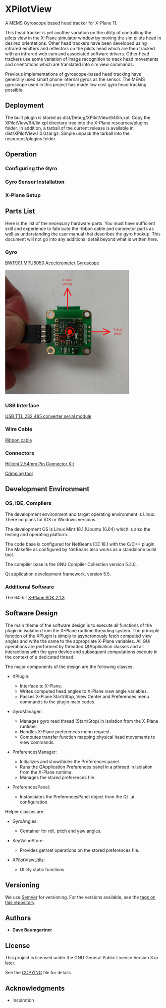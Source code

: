 # XPilotView

A MEMS Gyroscope based head tracker for X-Plane 11. 

This head tracker is yet another variation on the utility of controlling the pilots view in the X-Plane simulator window by moving the sim pilots head in desired orientations. Other head trackers have been developed using infrared emitters and reflectors on the pilots head which are then tracked with an infrared web cam and associated software drivers. Other head trackers use some variation of image recognition to track head movements and orientations which are translated into sim view commands.

Previous implementations of gyroscope-based head tracking have generally used smart phone internal gyros as the sensor. The MEMS gyroscope used in this project has made low cost gyro head tracking possible.

## Deployment

The built plugin is stored as dist/Debug/XPilotView/64/lin.xpl. Copy the XPilotView/64/lin.xpl directory tree into the X-Plane resources/plugins folder. In addition, a tarball of the current release is available in dist/XPilotView.1.0.0.tar.gz. Simple unpack the tarball into the resources/plugins folder.

## Operation

### Configuring the Gyro

### Gyro Sensor Installation

### X-Plane Setup

## Parts List

Here is the list of the necessary hardware parts. You must have sufficient skill and experience to fabricate the ribbon cable and connector parts as well as understanding the user manual that describes the gyro hookup. This document will not go into any additional detail beyond what is written here.

### Gyro

[BWT901 MPU6050 Accelerometer Gyroscope](https://www.amazon.com/gp/product/B018NNAZW8/ref=oh_aui_detailpage_o02_s00?ie=UTF8&psc=1)

<img src="https://github.com/dnbaumgartner/XPilotView/blob/master/images/JY901Gyro.jpg" width="400" height="400">

### USB Interface

[USB TTL 232 485 converter serial module](https://www.amazon.com/gp/product/B01CNW061U/ref=oh_aui_detailpage_o05_s00?ie=UTF8&psc=1)

### Wire Cable

[Ribbon cable](https://www.amazon.com/gp/product/B007R9SQQM/ref=od_aui_detailpages00?ie=UTF8&psc=1)

### Connectors

[Hilitchi 2.54mm Pin Connector Kit](https://www.amazon.com/gp/product/B012EOO9Q0/ref=oh_aui_detailpage_o02_s00?ie=UTF8&psc=1)

[Crimping tool](https://www.amazon.com/gp/product/B00OMM4YUY/ref=pe_2640190_232748420_pd_te_o_mr_ti/144-0462194-4486716?_encoding=UTF8&pd_rd_i=B00OMM4YUY&pd_rd_r=ZRGQVRTNCG1R04RESCV2&pd_rd_w=FX2O9&pd_rd_wg=pk4xY)

## Development Environment

### OS, IDE, Compilers
The development environment and target operating environment is Linux. There no plans for iOS or Windows versions.

The development OS is Linux Mint 18.1 (Ubuntu 16.04) which is also the testing and operating platform.

The code base is configured for NetBeans IDE 18.1 with the C/C++ plugin. The Makefile as configured by NetBeans also works as a standalone build tool.

The compiler base is the GNU Compiler Collection version 5.4.0.

Qt application development framework, version 5.5.

### Additional Software

The 64-bit [X-Plane SDK 2.1.3](http://www.xsquawkbox.net/xpsdk/mediawiki/Main_Page). 

## Software Design
The main theme of the software design is to execute all functions of the plugin in isolation from the X-Plane runtime threading system. The principle function of the XPlugin is simply to asyncronously fetch computed view angles and write the same to the appropriate X-Plane variables. All GUI operations are performed by threaded QtApplication classes and all interactions with the gyro device and subsequent computations execute in the context of a dedicated thread.

The major components of the design are the following classes:
* XPlugin:
  * Interface to X-Plane.
  * Writes computed head angles to X-Plane view angle variables.
  * Passes X-Plane Start/Stop, View Center and Preferences menu commands to the plugin main codes.

* GyroManager:
  * Manages gyro read thread (Start/Stop) in isolation from the X-Plane runtime.
  * Handles X-Plane preferences menu request.
  * Computes transfer function mapping physical head movements to view commands.

* PreferencesManager:
  * Initializes and show/hides the Preferences panel.
  * Runs the QApplication Preferences panel in a pthread in isolation from the X-Plane runtime.
  * Manages the stored preferences file.

* PreferencesPanel:
  * Instanciates the PreferencesPanel object from the Qt .ui configuration.

Helper classes are:
* GyroAngles:
  * Container for roll, pitch and yaw angles.
  
* KeyValueStore:
  * Provides get/set operations on the stored preferences file.
  
* XPilotViewUtils:
  * Utility static functions

## Versioning

We use [SemVer](http://semver.org/) for versioning. For the versions available, see the [tags on this repository](https://github.com/dnbaumgartner/XPilotView/tags). 

## Authors

* **Dave Baumgartner** 

## License

This project is licensed under the GNU General Public License Version 3 or later.

See the [COPYING](COPYING) file for details

## Acknowledgments

* Inspiration
